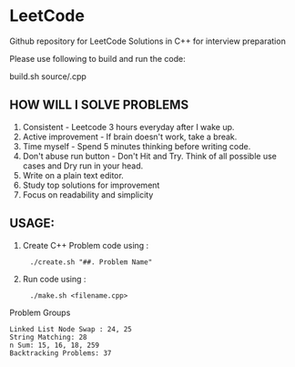 # LeetCode
Github repository for LeetCode Solutions in C++ for interview preparation 

Please use following to build and run the code:

build.sh source/<filename>.cpp


## HOW WILL I SOLVE PROBLEMS
1. Consistent -  Leetcode 3 hours everyday after I wake up.
2. Active improvement - If brain doesn't work, take a break.
3. Time myself - Spend 5 minutes thinking before writing code.
4. Don't abuse run button - Don't Hit and Try. Think of all possible use cases and Dry run in your head.
5. Write on a plain text editor.
6. Study top solutions for improvement
7. Focus on readability and simplicity


## USAGE:

1. Create C++ Problem code using :
```
     ./create.sh "##. Problem Name"
```

2. Run code using :
```
     ./make.sh <filename.cpp>
```


Problem Groups
```
Linked List Node Swap : 24, 25
String Matching: 28
n Sum: 15, 16, 18, 259
Backtracking Problems: 37
```


